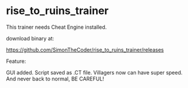 # rise_to_ruins_trainer

This trainer needs Cheat Engine installed.

download binary at:

https://github.com/SimonTheCoder/rise_to_ruins_trainer/releases


Feature:

GUI added.
Script saved as .CT file.
Villagers now can have super speed. And never back to normal, BE CAREFUL!





